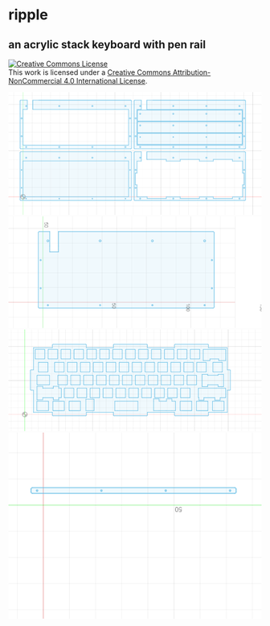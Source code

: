 # ripple


## an acrylic stack keyboard with pen rail

<a rel="license" href="http://creativecommons.org/licenses/by-nc/4.0/"><img alt="Creative Commons License" style="border-width:0" src="https://i.creativecommons.org/l/by-nc/4.0/88x31.png" /></a><br />This work is licensed under a <a rel="license" href="http://creativecommons.org/licenses/by-nc/4.0/">Creative Commons Attribution-NonCommercial 4.0 International License</a>.




![case](/images/casebody.PNG)
![btm](/images/casebottom.PNG)
![plate](/images/plate.PNG)
![rail](/images/rail.PNG)
